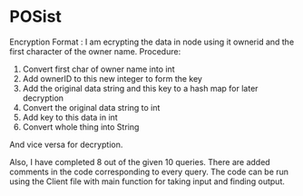 # POSist

Encryption Format :
I am ecrypting the data in  node using it ownerid and the first character of the owner name.
Procedure:
1. Convert first char of owner name into int
2. Add ownerID to this new integer to form the key
3. Add the original data string and this key to a hash map for later decryption
4. Convert the original data string to int
5. Add key to this data in int
6. Convert whole thing into String

And vice versa for decryption.

Also, I have completed 8 out of the given 10 queries. 
There are added comments in the code corresponding to every query.
The code can be run using the Client file with main function for taking input and finding output. 
